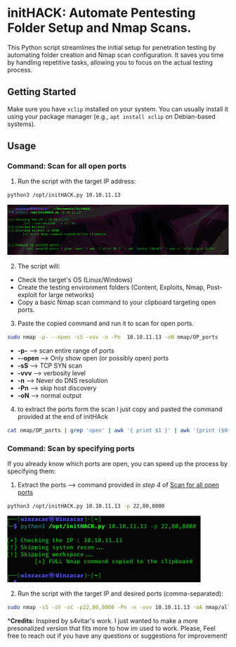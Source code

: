# initHACK: Automate Pentesting Folder Setup and Nmap Scans.

This Python script streamlines the initial setup for penetration testing by automating folder creation and Nmap scan configuration. It saves you time by handling repetitive tasks, allowing you to focus on the actual testing process.


## Getting Started

Make sure you have `xclip` installed on your system. You can usually install it using your package manager (e.g., `apt install xclip` on Debian-based systems).


## Usage

### Command: Scan for all open ports 
1. Run the script with the target IP address:

```bash
python3 /opt/initHACK.py 10.10.11.13
```


![alt text](image.png)

2. The script will:

* Check the target's OS (Linux/Windows)
* Create the testing environment folders (Content, Exploits, Nmap, Post-exploit for large networks)
* Copy a basic Nmap scan command to your clipboard targeting open ports.

3. Paste the copied command and run it to scan for open ports.
```bash
sudo nmap -p- --open -sS -vvv -n -Pn  10.10.11.13 -oN nmap/OP_ports
```

* **-p-** --> scan entire range of ports 
* **--open** --> Only show open (or possibly open) ports
* **-sS** -->  TCP SYN scan
* **-vvv** --> verbosity level 
* **-n** --> Never do DNS resolution
* **-Pn** --> skip host discovery
* **-oN** --> normal output

4. to extract the ports form the scan I just copy and pasted the command provided at the end of initHAck

```bash
cat nmap/OP_ports | grep 'open' | awk '{ print $1 }' | awk '{print ($0+0)}' | sed -z 's/\n/,/g;s/,$/\n/'
```



### Command: Scan by specifying ports 

If you already know which ports are open, you can speed up the process by specifying them:

1. Extract the ports --> command provided in *step 4* of  [Scan for all open ports](#command-scan-for-all-open-ports)

```bash
python3 /opt/initHACK.py 10.10.11.13 -p 22,80,8000
```
![alt text](image-1.png)

2. Run the script with the target IP and desired ports (comma-separated):

```bash
sudo nmap -sS -sV -sC -p22,80,8000 -Pn -n -vvv 10.10.11.13 -oA nmap/allPorts
```



***Credits:** Inspired by s4vitar's work. I just wanted to make a more presonalized version that fits more to how im used to work. Please, Feel free to reach out if you have any questions or suggestions for improvement!

